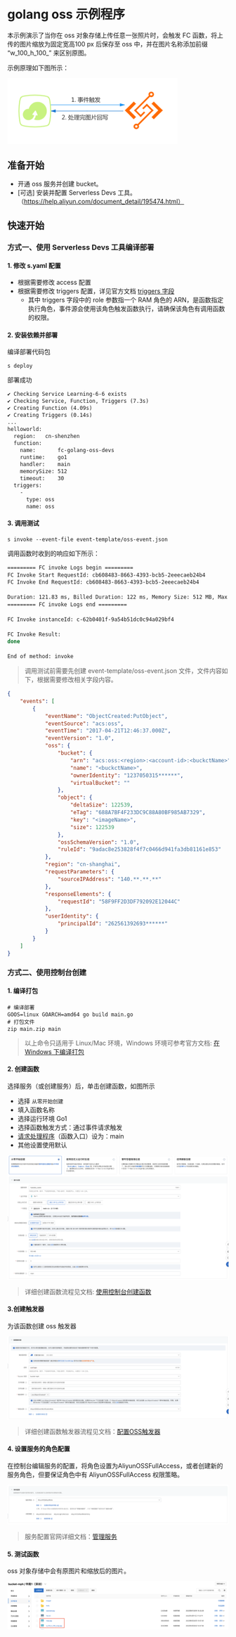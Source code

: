 # golang oss 示例程序
本示例演示了当你在 oss 对象存储上传任意一张照片时，会触发 FC 函数，将上传的图片缩放为固定宽高100 px 后保存至 oss 中，并在图片名称添加前缀 “w_100_h_100_” 来区别原图。

示例原理如下图所示：

![img_1](assets/20220620161024.png)



## 准备开始
- 开通 oss 服务并创建 bucket。
- [可选] 安装并配置 Serverless Devs 工具。（https://help.aliyun.com/document_detail/195474.html）

## 快速开始
### 方式一、使用 Serverless Devs 工具编译部署

#### 1. 修改 s.yaml 配置
- 根据需要修改 access 配置
- 根据需要修改 triggers 配置，详见官方文档 [triggers 字段](https://docs.serverless-devs.com/fc/yaml/triggers)
  - 其中 triggers 字段中的 role 参数指一个 RAM 角色的 ARN，是函数指定执行角色，事件源会使用该角色触发函数执行，请确保该角色有调用函数的权限。


#### 2. 安装依赖并部署

编译部署代码包
```shell
s deploy
```
部署成功

```shell
✔ Checking Service Learning-6-6 exists
✔ Checking Service, Function, Triggers (7.3s)
✔ Creating Function (4.09s)
✔ Creating Triggers (0.14s)
...
helloworld: 
  region:   cn-shenzhen
  function: 
    name:       fc-golang-oss-devs
    runtime:    go1
    handler:    main
    memorySize: 512
    timeout:    30
  triggers: 
    - 
      type: oss
      name: oss
```

#### 3. 调用测试

```shell
s invoke --event-file event-template/oss-event.json
```

调用函数时收到的响应如下所示：

```bash
========= FC invoke Logs begin =========
FC Invoke Start RequestId: cb608483-8663-4393-bcb5-2eeecaeb24b4
FC Invoke End RequestId: cb608483-8663-4393-bcb5-2eeecaeb24b4

Duration: 121.83 ms, Billed Duration: 122 ms, Memory Size: 512 MB, Max Memory Used: 20.25 MB
========= FC invoke Logs end =========

FC Invoke instanceId: c-62b0401f-9a54b51dc0c94a029bf4

FC Invoke Result:
done

End of method: invoke
```

> 调用测试前需要先创建 event-template/oss-event.json 文件，文件内容如下，根据需要修改相关字段内容。

```json
{
    "events": [
        {
            "eventName": "ObjectCreated:PutObject",
            "eventSource": "acs:oss",
            "eventTime": "2017-04-21T12:46:37.000Z",
            "eventVersion": "1.0",
            "oss": {
                "bucket": {
                    "arn": "acs:oss:<region>:<account-id>:<buckctName>",
                    "name": "<buckctName>",
                    "ownerIdentity": "1237050315******",
                    "virtualBucket": ""
                },
                "object": {
                    "deltaSize": 122539,
                    "eTag": "688A7BF4F233DC9C88A80BF985AB7329",
                    "key": "<imageName>",
                    "size": 122539
                },
                "ossSchemaVersion": "1.0",
                "ruleId": "9adac8e253828f4f7c0466d941fa3db81161e853"
            },
            "region": "cn-shanghai",
            "requestParameters": {
                "sourceIPAddress": "140.**.**.**"
            },
            "responseElements": {
                "requestId": "58F9FF2D3DF792092E12044C"
            },
            "userIdentity": {
                "principalId": "262561392693******"
            }
        }
    ]
}
```

### 方式二、使用控制台创建

#### 1. 编译打包

```shell
# 编译部署
GOOS=linux GOARCH=amd64 go build main.go
# 打包文件
zip main.zip main
```

> 以上命令只适用于 Linux/Mac 环境，Windows 环境可参考官方文档: [在 Windows 下编译打包](https://help.aliyun.com/document_detail/418490.html#section-qfg-n9c-m9v)
>

#### 2. 创建函数
选择服务（或创建服务）后，单击创建函数，如图所示
- 选择 `从零开始创建`
- 填入函数名称
- 选择运行环境 Go1
- 选择函数触发方式：通过事件请求触发
- [请求处理程序](https://help.aliyun.com/document_detail/323526.html)（函数入口）设为：main
- 其他设置使用默认

![img_2](assets/20220620042530.png)

> 详细创建函数流程见文档: [使用控制台创建函数](https://help.aliyun.com/document_detail/51783.html)

#### 3.创建触发器

为该函数创建 oss 触发器

![img_3](assets/20220620042840.png)

> 详细创建函数触发器流程见文档：[配置OSS触发器](https://help.aliyun.com/document_detail/74765.html)

#### 4. 设置服务的角色配置
在控制台编辑服务的配置，将角色设置为AliyunOSSFullAccess，或者创建新的服务角色，但要保证角色中有 AliyunOSSFullAccess 权限策略。

![img_4](assets/20220620043823.png)

> 服务配置官网详细文档：[管理服务](https://help.aliyun.com/document_detail/73337.html)

#### 5. 测试函数

oss 对象存储中会有原图片和缩放后的图片。

![img_5](assets/20220620044517.png)